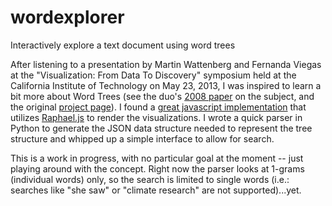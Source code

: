 wordexplorer
============

Interactively explore a text document using word trees

After listening to a presentation by Martin Wattenberg and Fernanda Viegas at the "Visualization: From Data To Discovery" symposium held at the California Institute of Technology on May 23, 2013, I was inspired to learn a bit more about Word Trees (see the duo's [2008 paper](http://hint.fm/papers/wordtree_final2.pdf) on the subject, and the original [project page](http://hint.fm/projects/wordtree)). I found a [great javascript implementation](https://github.com/silverasm/wordtree) that utilizes [Raphael.js](http://raphaeljs.com) to render the visualizations. I wrote a quick parser in Python to generate the JSON data structure needed to represent the tree structure and whipped up a simple interface to allow for search. 

This is a work in progress, with no particular goal at the moment -- just playing around with the concept. Right now the parser looks at 1-grams (individual words) only, so the search is limited to single words (i.e.: searches like "she saw" or "climate research" are not supported)...yet.
